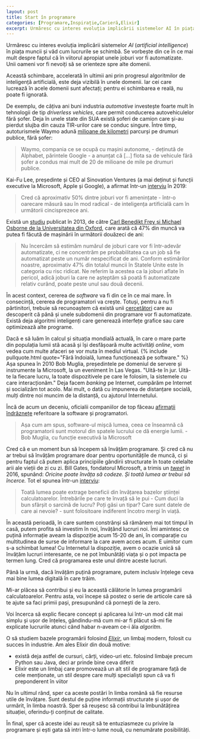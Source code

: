 ```yaml
---
layout: post
title: Start în programare
categories: [Programare,Inspirație,Carieră,Elixir]
excerpt: Urmăresc cu interes evoluția implicării sistemelor AI în piața muncii și văd cum lucrurile se schimbă. Se vorbește din ce în ce mai mult despre faptul că în viitorul apropiat unele joburi vor fi automatizate. Unii oameni vor fi nevoiți să se orienteze spre alte domenii.
---
```


Urmăresc cu interes evoluția implicării sistemelor *AI* (*artificial intelligence*)
în piața muncii și văd cum lucrurile se schimbă. Se vorbește din ce în ce mai mult despre
faptul că în viitorul apropiat unele joburi vor fi automatizate. Unii oameni vor fi nevoiți
să se orienteze spre alte domenii.

Această schimbare, accelerată în ultimii ani prin progresul algoritmilor de inteligență
artificială, este deja vizibilă în unele domenii. Iar cei care lucrează în acele domenii
sunt afectați; pentru ei schimbarea e reală, nu poate fi ignorată.

De exemplu, de câțiva ani buni industria *automotive* investește foarte mult în tehnologii
de tip *driverless vehicles*, care permit conducerea autovehiculelor fără șofer. Deja
în unele state din SUA există șoferi de camion care și-au pierdut slujba din cauza TIR-urilor
care se conduc singure. Între timp, autoturismele Waymo adună [milioane de kilometri](https://www.cnet.com/news/waymo-driverless-cars-have-driven-20-million-miles-on-public-roads/) parcurși
pe drumuri publice, fără șofer:

>Waymo, compania ce se ocupă cu mașini autonome, - deținută de Alphabet, părintele Google -
>a anunțat că [...] flota sa de vehicule fără șofer a condus mai mult de 20 de milioane de
>mile pe drumuri publice.

Kai-Fu Lee, președinte și CEO al Sinovation Ventures (a mai deținut și funcții executive la
Microsoft, Apple și Google), a afirmat într-un [interviu](https://youtu.be/5dZ_lvDgevk?t=41) în 2019:

>Cred că aproximativ 50% dintre joburi vor fi amenințate - într-o oarecare măsură sau în mod
>radical - de inteligența artificială cam în următorii cincisprezece ani.

Există un [studiu](https://www.oxfordmartin.ox.ac.uk/downloads/academic/The_Future_of_Employment.pdf)
publicat în 2013, de către [Carl Benedikt Frey și Michael Osborne de la
Universitatea din Oxford](https://youtu.be/5dZ_lvDgevk?t=2946), care arată că 47% din muncă
va putea fi făcută de mașinării în următorii douăzeci de ani:

>Nu încercăm să estimăm numărul de joburi care vor fi într-adevăr automatizate, ci ne concentrăm
>pe probabilitatea ca un job să fie automatizat peste un număr nespecificat de ani. Conform
>estimărilor noastre, aproximativ 47% din totalul muncii în Statele Unite este în categoria cu
>risc ridicat. Ne referim la acestea ca la joburi aflate în pericol, adică joburi la care ne
>așteptăm să poată fi automatizate relativ curând, poate peste unul sau două decenii.

În acest context, cererea de *software* va fi din ce în ce mai mare. În consecință, cererea
de programatori va crește. Totuși, pentru a nu fi părtinitori, trebuie să recunoaștem că
există unii [cercetători](https://bartoszmilewski.com/2020/02/24/math-is-your-insurance-policy/)
care au descoperit că până și unele subdomenii din programare vor fi automatizate.
Există deja algoritmi inteligenți care generează interfețe grafice sau care optimizează alte
programe.

Dacă e să luăm în calcul și situația mondială actuală, în care o mare parte din populația
lumii stă acasă și își desfășoară multe activități *online*, vom vedea cum multe afaceri se
vor muta în mediul virtual.
{% include pullquote.html quote="Fără îndoială, lumea funcționează pe software." %} Așa spunea
în 2010 Bob Muglia, președintele pe domeniul de servere și instrumente la Microsoft, la un
eveniment în Las Vegas. "Uită-te în jur. Uită-te la fiecare lucru, la toate dispozitivele
pe care le folosim, la sistemele cu care interacționăm."
Deja facem *banking* pe Internet, cumpărăm pe Internet și socializăm tot acolo. Mai mult,
o dată cu impunerea de distanțare socială, mulți dintre noi muncim de la distanță,
cu ajutorul Internetului.

Încă de acum un deceniu, oficialii companiilor de top făceau [afirmații îndrăznețe](https://www.infoworld.com/article/2626578/microsoft-exec--the-world-runs-on-software.html) referitoare la software
și programatori.

>Așa cum am spus, software-ul mișcă lumea, ceea ce înseamnă că programatorii sunt motorul
>din spatele lucrului ce dă energie lumii. - Bob Muglia, cu funcție executivă la Microsoft

Cred că e un moment bun să începem să învățăm programare. Și cred că nu ar trebui să învățăm
programare doar pentru oportunitățile de muncă, ci și pentru faptul că putem aplica principiile
gândirii structurate în toate celelalte arii ale vieții de zi cu zi. Bill Gates, fondatorul
Microsoft, a trimis un [*tweet*](https://twitter.com/billgates/status/806190112841334784?lang=en)
in 2016, spunând: *Oricine poate învăța să codeze. Și toată lumea ar trebui să încerce.*
Tot el spunea într-un
[interviu](https://www.cnbc.com/2018/09/06/bill-gates-everyone-can-benefit-from-learning-this-skill.html):

>Toată lumea poate extrage beneficii din învățarea bazelor științei calculatoarelor.
>Întrebările pe care te învață să le pui - Cum duci la bun sfârșit o sarcină de lucru?
>Poți găsi un tipar? Care sunt datele de care ai nevoie? - sunt folositoare indiferent
>încotro mergi în viață.

În această perioadă, în care suntem constrânși să rămânem mai tot timpul în casă, putem
profita să investim în noi, învățând lucruri noi. Îmi amintesc ce puțină informație aveam
la dispoziție acum 15-20 de ani, în comparație cu multitudinea de surse de informare la
care avem acces acum. E uimitor cum s-a schimbat lumea! Cu Internetul la dispoziție,
avem o ocazie unică să învățăm lucruri interesante, ce ne pot îmbunătăți viața și o pot
impacta pe termen lung. Cred că programarea este unul dintre aceste lucruri.


Până la urmă, dacă învățăm puțină programare, putem inclusiv înțelege ceva mai bine lumea
digitală în care trăim.

Mi-ar plăcea să contribui și eu la această călătorie în lumea programării calculatoarelor.
Pentru asta, voi începe să postez o serie de articole care să te ajute sa faci primii pași,
presupunând că pornești de la zero.

Voi încerca să explic fiecare concept și aplicarea lui într-un mod cât mai simplu și ușor
de înțeles, gândindu-mă cum mi-ar fi plăcut să-mi fie explicate lucrurile atunci când
habar n-aveam ce-i ăla *algoritm*.

O să studiem bazele programării folosind [*Elixir*](https://elixir-lang.org), un limbaj
modern, folosit cu succes în industrie. Am ales Elixir din două motive:

- există deja astfel de cursuri, cărți, video-uri etc. folosind limbaje precum Python sau Java,
deci ar prinde bine ceva diferit
- Elixir este un limbaj care promovează un alt stil de programare față de cele menționate,
un stil despre care mulți specialiști spun că va fi preponderent în viitor

Nu în ultimul rând, sper ca aceste postări în limba română să fie resurse utile de învățare.
Sunt destul de puține informații structurate și ușor de urmărit, în limba noastră. Sper
să reușesc să contribui la îmbunătățirea situației, oferindu-ți conținut de calitate.

În final, sper că aceste idei au reușit să te entuziasmeze cu privire la  programare și ești
gata să intri într-o lume nouă, cu nenumărate posibilități.

